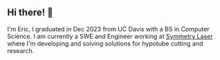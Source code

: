 ## Hi there! 👋

I'm Eric, I graduated in Dec 2023 from UC Davis with a BS in Computer Science. I am currently a SWE and Engineer working  at [Symmetry Laser](https://www.symmetrylaser.com/) where I'm developing and solving solutions for hypotube cutting and research.
